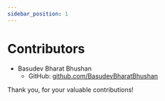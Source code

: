 ```yaml
---
sidebar_position: 1
---
```


# Contributors

- Basudev Bharat Bhushan
  - GitHub: [github.com/BasudevBharatBhushan](https://github.com/BasudevBharatBhushan)

Thank you, for your valuable contributions!
